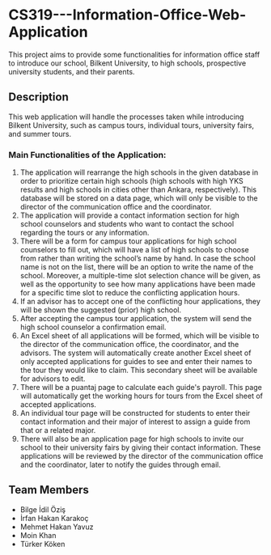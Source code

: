 # CS319---Information-Office-Web-Application

This project aims to provide some functionalities for information office staff to introduce our school, Bilkent University, to high schools, prospective university students, and their parents.

## Description

This web application will handle the processes taken while introducing Bilkent University, such as campus tours, individual tours, university fairs, and summer tours.

### Main Functionalities of the Application:

1) The application will rearrange the high schools in the given database in order to prioritize certain high schools (high schools with high YKS results and high schools in cities other than Ankara, respectively). This database will be stored on a data page, which will only be visible to the director of the communication office and the coordinator.
2) The application will provide a contact information section for high school counselors and students who want to contact the school regarding the tours or any information.
3) There will be a form for campus tour applications for high school counselors to fill out, which will have a list of high schools to choose from rather than writing the school’s name by hand. In case the school name is not on the list, there will be an option to write the name of the school. Moreover, a multiple-time slot selection chance will be given, as well as the opportunity to see how many applications have been made for a specific time slot to reduce the conflicting application hours.
4) If an advisor has to accept one of the conflicting hour applications, they will be shown the suggested (prior) high school.
5) After accepting the campus tour application, the system will send the high school counselor a confirmation email.
6) An Excel sheet of all applications will be formed, which will be visible to the director of the communication office, the coordinator, and the advisors. The system will automatically create another Excel sheet of only accepted applications for guides to see and enter their names to the tour they would like to claim. This secondary sheet will be available for advisors to edit.
7) There will be a puantaj page to calculate each guide's payroll. This page will automatically get the working hours for tours from the Excel sheet of accepted applications.
8) An individual tour page will be constructed for students to enter their contact information and their major of interest to assign a guide from that or a related major.
9) There will also be an application page for high schools to invite our school to their university fairs by giving their contact information. These applications will be reviewed by the director of the communication office and the coordinator, later to notify the guides through email.

## Team Members

* Bilge İdil Öziş
* İrfan Hakan Karakoç
* Mehmet Hakan Yavuz
* Moin Khan
* Türker Köken
